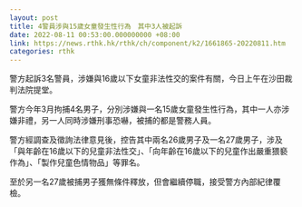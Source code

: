 ```yaml
---
layout: post
title: 4警員涉與15歲女童發生性行為　其中3人被起訴
date: 2022-08-11 00:53:00.000000000 +08:00
link: https://news.rthk.hk/rthk/ch/component/k2/1661865-20220811.htm
categories: rthk
---
```


警方起訴3名警員，涉嫌與16歲以下女童非法性交的案件有關，今日上午在沙田裁判法院提堂。

警方今年3月拘捕4名男子，分別涉嫌與一名15歲女童發生性行為，其中一人亦涉嫌非禮，另一人同時涉嫌刑事恐嚇，被捕的都是警務人員。

警方經調查及徵詢法律意見後，控告其中兩名26歲男子及一名27歲男子，涉及「與年齡在16歲以下的兒童非法性交」、「向年齡在16歲以下的兒童作出嚴重猥褻作為」、「製作兒童色情物品」等罪名。

至於另一名27歲被捕男子獲無條件釋放，但會繼續停職，接受警方內部紀律覆檢。
